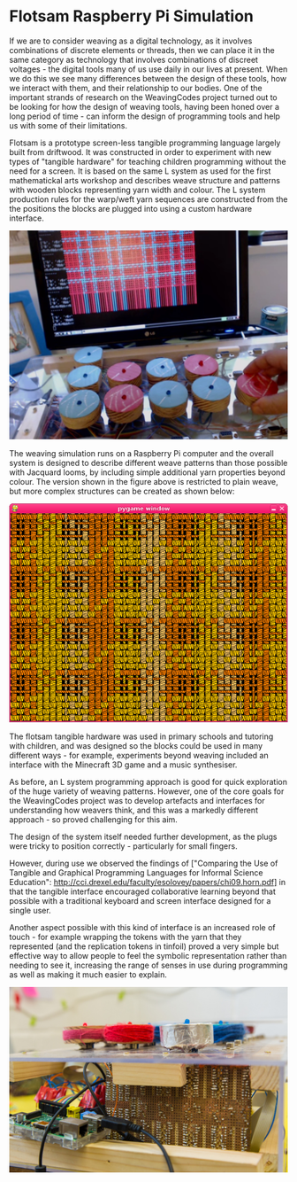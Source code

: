# Flotsam Raspberry Pi Simulation

If we are to consider weaving as a digital technology, as it involves
combinations of discrete elements or threads, then we can place it in
the same category as technology that involves combinations of discreet
voltages - the digital tools many of us use daily in our lives at
present. When we do this we see many differences between the design of
these tools, how we interact with them, and their relationship to our
bodies. One of the important strands of research on the WeavingCodes
project turned out to be looking for how the design of weaving tools,
having been honed over a long period of time - can inform the design
of programming tools and help us with some of their limitations.

Flotsam is a prototype screen-less tangible programming language
largely built from driftwood. It was constructed in order to
experiment with new types of "tangible hardware" for teaching children
programming without the need for a screen. It is based on the same L
system as used for the first mathematickal arts workshop and describes
weave structure and patterns with wooden blocks representing yarn
width and colour. The L system production rules for the warp/weft yarn
sequences are constructed from the the positions the blocks are
plugged into using a custom hardware interface.

![](figures/flotsam.jpg)

The weaving simulation runs on a Raspberry Pi computer and the overall
system is designed to describe different weave patterns than those
possible with Jacquard looms, by including simple additional yarn
properties beyond colour. The version shown in the figure above is
restricted to plain weave, but more complex structures can be created
as shown below:

![](figures/star.png)

The flotsam tangible hardware was used in primary schools and tutoring
with children, and was designed so the blocks could be used in many
different ways - for example, experiments beyond weaving included an
interface with the Minecraft 3D game and a music synthesiser.

As before, an L system programming approach is good for quick
exploration of the huge variety of weaving patterns. However, one of
the core goals for the WeavingCodes project was to develop artefacts
and interfaces for understanding how weavers think, and this was a
markedly different approach - so proved challenging for this aim.

The design of the system itself needed further development, as the
plugs were tricky to position correctly - particularly for small
fingers.

However, during use we observed the findings of ["Comparing the Use
of Tangible and Graphical Programming Languages for Informal Science
Education":
http://cci.drexel.edu/faculty/esolovey/papers/chi09.horn.pdf] in that
the tangible interface encouraged collaborative learning beyond that
possible with a traditional keyboard and screen interface designed for
a single user. 

Another aspect possible with this kind of interface is an increased
role of touch - for example wrapping the tokens with the yarn that
they represented (and the replication tokens in tinfoil) proved a very
simple but effective way to allow people to feel the symbolic
representation rather than needing to see it, increasing the range of
senses in use during programming as well as making it much easier to
explain.

![](figures/flotsam-wrapping.jpg)
